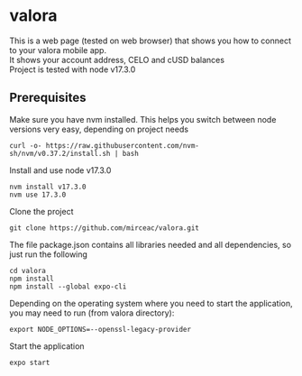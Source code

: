 # valora
This is a web page (tested on web browser) that shows you how to connect to your valora mobile app.\
It shows your account address, CELO and cUSD balances\
Project is tested with node v17.3.0

## Prerequisites
Make sure you have nvm installed. This helps you switch between node versions very easy, depending on project needs
```
curl -o- https://raw.githubusercontent.com/nvm-sh/nvm/v0.37.2/install.sh | bash
```
Install and use node v17.3.0
```
nvm install v17.3.0
nvm use 17.3.0
```
Clone the project
```
git clone https://github.com/mirceac/valora.git
```
The file package.json contains all libraries needed and all dependencies, so just run the following
```
cd valora
npm install
npm install --global expo-cli
```
Depending on the operating system where you need to start the application, you may need to run (from valora directory):
```
export NODE_OPTIONS=--openssl-legacy-provider
```
Start the application
```
expo start
```
